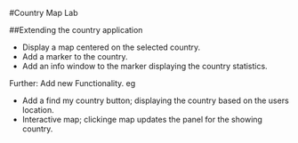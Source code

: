 #Country Map Lab

##Extending the country application

- Display a map centered on the selected country.
- Add a marker to the country.
- Add an info window to the marker displaying the country statistics.

Further: Add new Functionality. eg
  - Add a find my country button; displaying the country based on the users location.
  - Interactive map; clickinge map updates the panel for the showing country.